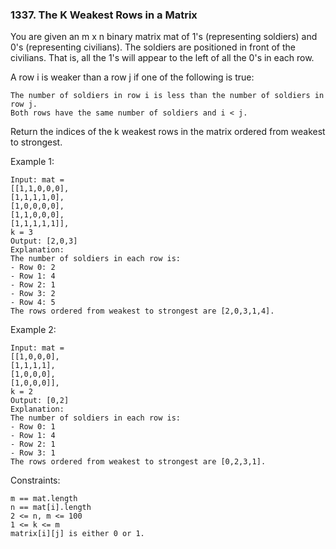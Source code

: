 ### 1337. The K Weakest Rows in a Matrix

You are given an m x n binary matrix mat of 1's (representing soldiers) and 0's (representing civilians). The soldiers are positioned in front of the civilians. That is, all the 1's will appear to the left of all the 0's in each row.

A row i is weaker than a row j if one of the following is true:

    The number of soldiers in row i is less than the number of soldiers in row j.
    Both rows have the same number of soldiers and i < j.

Return the indices of the k weakest rows in the matrix ordered from weakest to strongest.

 

Example 1:

    Input: mat = 
    [[1,1,0,0,0],
    [1,1,1,1,0],
    [1,0,0,0,0],
    [1,1,0,0,0],
    [1,1,1,1,1]], 
    k = 3
    Output: [2,0,3]
    Explanation: 
    The number of soldiers in each row is: 
    - Row 0: 2 
    - Row 1: 4 
    - Row 2: 1 
    - Row 3: 2 
    - Row 4: 5 
    The rows ordered from weakest to strongest are [2,0,3,1,4].

Example 2:

    Input: mat = 
    [[1,0,0,0],
    [1,1,1,1],
    [1,0,0,0],
    [1,0,0,0]], 
    k = 2
    Output: [0,2]
    Explanation: 
    The number of soldiers in each row is: 
    - Row 0: 1 
    - Row 1: 4 
    - Row 2: 1 
    - Row 3: 1 
    The rows ordered from weakest to strongest are [0,2,3,1].

 

Constraints:

    m == mat.length
    n == mat[i].length
    2 <= n, m <= 100
    1 <= k <= m
    matrix[i][j] is either 0 or 1.

